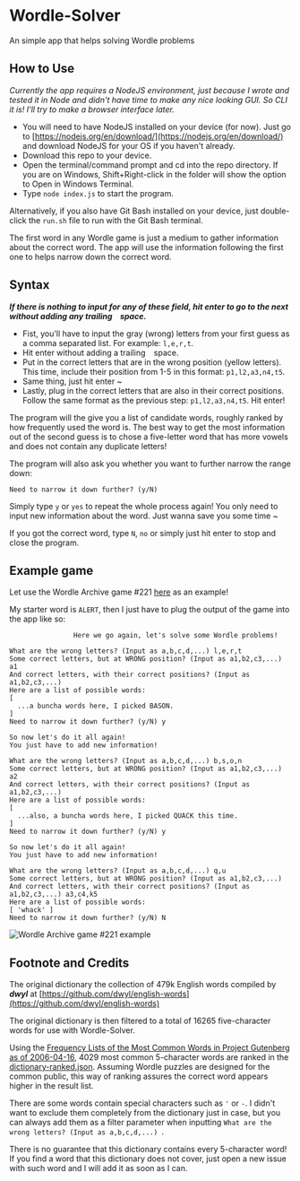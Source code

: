 # Wordle-Solver
An simple app that helps solving Wordle problems

## How to Use
*Currently the app requires a NodeJS environment, just because I wrote and tested it in Node and didn't have time to make any nice looking GUI. So CLI it is! I'll try to make a browser interface later.*

- You will need to have NodeJS installed on your device (for now). Just go to [https://nodejs.org/en/download/](https://nodejs.org/en/download/) and download NodeJS for your OS if you haven't already.
- Download this repo to your device.
- Open the terminal/command prompt and cd into the repo directory. If you are on Windows, Shift+Right-click in the folder will show the option to Open in Windows Terminal.
- Type `node index.js` to start the program.

Alternatively, if you also have Git Bash installed on your device, just double-click the `run.sh` file to run with the Git Bash terminal.

The first word in any Wordle game is just a medium to gather information about the correct word. The app will use the information following the first one to helps narrow down the correct word.

## Syntax
***If there is nothing to input for any of these field, hit enter to go to the next without adding any trailing ` ` space.***
- Fist, you'll have to input the gray (wrong) letters from your first guess as a comma separated list. For example: `l,e,r,t`.
- Hit enter without adding a trailing ` ` space.
- Put in the correct letters that are in the wrong position (yellow letters). This time, include their position from 1-5 in this format: `p1,l2,a3,n4,t5`.
- Same thing, just hit enter ~
- Lastly, plug in the correct letters that are also in their correct positions. Follow the same format as the previous step: `p1,l2,a3,n4,t5`. Hit enter!

The program will the give you a list of candidate words, roughly ranked by how frequently used the word is. The best way to get the most information out of the second guess is to chose a five-letter word that has more vowels and does not contain any duplicate letters!

The program will also ask you whether you want to further narrow the range down:

```Need to narrow it down further? (y/N) ```

Simply type `y` or `yes` to repeat the whole process again! You only need to input new information about the word. Just wanna save you some time ~

If you got the correct word, type `N`, `no` or simply just hit enter to stop and close the program.

## Example game
Let use the Wordle Archive game #221 [here](https://www.devangthakkar.com/wordle_archive/?221) as an example!

My starter word is `ALERT`, then I just have to plug the output of the game into the app like so:
```
                Here we go again, let's solve some Wordle problems!

What are the wrong letters? (Input as a,b,c,d,...) l,e,r,t
Some correct letters, but at WRONG position? (Input as a1,b2,c3,...) a1
And correct letters, with their correct positions? (Input as a1,b2,c3,...)
Here are a list of possible words:
[
  ...a buncha words here, I picked BASON.
]
Need to narrow it down further? (y/N) y

So now let's do it all again!
You just have to add new information!

What are the wrong letters? (Input as a,b,c,d,...) b,s,o,n
Some correct letters, but at WRONG position? (Input as a1,b2,c3,...) a2
And correct letters, with their correct positions? (Input as a1,b2,c3,...)
Here are a list of possible words:
[
  ...also, a buncha words here, I picked QUACK this time.
]
Need to narrow it down further? (y/N) y

So now let's do it all again!
You just have to add new information!

What are the wrong letters? (Input as a,b,c,d,...) q,u
Some correct letters, but at WRONG position? (Input as a1,b2,c3,...)
And correct letters, with their correct positions? (Input as a1,b2,c3,...) a3,c4,k5
Here are a list of possible words:
[ 'whack' ]
Need to narrow it down further? (y/N) N
```
![Wordle Archive game #221 example](https://raw.githubusercontent.com/codynhanpham/wordle-solver/main/demo.png)

## Footnote and Credits
The original dictionary the collection of 479k English words compiled by ***dwyl*** at [https://github.com/dwyl/english-words](https://github.com/dwyl/english-words)

The original dictionary is then filtered to a total of 16265 five-character words for use with Wordle-Solver.

Using the [Frequency Lists of the Most Common Words in Project Gutenberg as of 2006-04-16](https://en.wiktionary.org/wiki/Wiktionary:Frequency_lists#:~:text=of%20The%20Simpsons-,Project%20Gutenberg,-%5Bedit%5D), 4029 most common 5-character words are ranked in the [dictionary-ranked.json](https://github.com/codynhanpham/wordle-solver/blob/main/dictionary-ranked.json). Assuming Wordle puzzles are designed for the common public, this way of ranking assures the correct word appears higher in the result list.

There are some words contain special characters such as `'` or `-`. I didn't want to exclude them completely from the dictionary just in case, but you can always add them as a filter parameter when inputting `What are the wrong letters? (Input as a,b,c,d,...) `.

There is no guarantee that this dictionary contains every 5-character word! If you find a word that this dictionary does not cover, just open a new issue with such word and I will add it as soon as I can.
